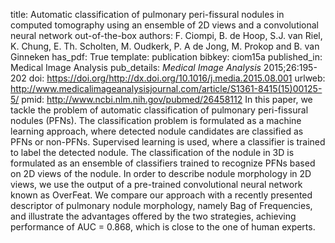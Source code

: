 title: Automatic classification of pulmonary peri-fissural nodules in computed tomography using an ensemble of 2D views and a convolutional neural network out-of-the-box
authors: F. Ciompi, B. de Hoop, S.J. van Riel, K. Chung, E. Th. Scholten, M. Oudkerk, P. A de Jong, M. Prokop and B. van Ginneken
has_pdf: True
template: publication
bibkey: ciom15a
published_in: Medical Image Analysis
pub_details: <i>Medical Image Analysis</i> 2015;26:195-202
doi: https://doi.org/http://dx.doi.org/10.1016/j.media.2015.08.001
urlweb: http://www.medicalimageanalysisjournal.com/article/S1361-8415(15)00125-5/
pmid: http://www.ncbi.nlm.nih.gov/pubmed/26458112
In this paper, we tackle the problem of automatic classification of pulmonary peri-fissural nodules (PFNs). The classification problem is formulated as a machine learning approach, where detected nodule candidates are classified as PFNs or non-PFNs. Supervised learning is used, where a classifier is trained to label the detected nodule. The classification of the nodule in 3D is formulated as an ensemble of classifiers trained to recognize PFNs based on 2D views of the nodule. In order to describe nodule morphology in 2D views, we use the output of a pre-trained convolutional neural network known as OverFeat. We compare our approach with a recently presented descriptor of pulmonary nodule morphology, namely Bag of Frequencies, and illustrate the advantages offered by the two strategies, achieving performance of AUC = 0.868, which is close to the one of human experts.

